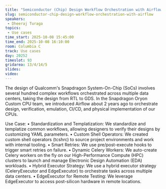 ```yaml
---
title: "Semiconductor (Chip) Design Workflow Orchestration with Airflow"
slug: semiconductor-chip-design-workflow-orchestration-with-airflow
speakers:
 - Dheeraj Turaga
topics:
 - Use cases
time_start: 2025-10-08 15:45:00
time_end: 2025-10-08 16:10:00
room: Columbia C
track: Use cases
day: 20252
timeslot: 93
gridarea: 13/4/14/5
slides:
video:
---
```


The design of Qualcomm's Snapdragon System-On-Chip (SoCs) involves several hundred complex workflows orchestrated across multiple data centers, taking the design from RTL to GDS. In the Snapdragon Oryon Custom CPU team, we introduced Airflow about 2 years ago to orchestrate design, verification, emulation, CI/CD, and physical implementation of our CPUs.

Use Case:
	• Standardization and Templatization: We standardize and templatize common workflows, allowing designers to verify their designs by customizing YAML parameters.
	• Custom Shell Operators: We created custom shell operators (tcshrc) to source project environments and work with internal tooling.
	• Smart Retries: We use pre/post-execute hooks to trigger smart retries on failure.
	• Dynamic Celery Workers: We auto-create Celery workers on the fly on our High-Performance Compute (HPC) clusters to launch and manage Electronic Design Automation (EDA) workloads.
	• Hybrid Executor Strategy: We use a hybrid executor strategy (CeleryExecutor and EdgeExecutor) to orchestrate tasks across multiple data centers.
	• EdgeExecutor for Remote Testing: We leverage EdgeExecutor to access post-silicon hardware in remote locations.
